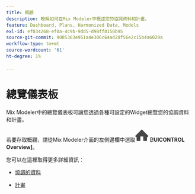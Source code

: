 ```yaml
---
title: 概觀
description: 瞭解如何在Mix Modeler中概述您的協調資料和計畫。
feature: Dashboard, Plans, Harmonized Data, Models
exl-id: ef034268-ef0a-4c9b-9dd5-d98ff8150b95
source-git-commit: 9085363e951a4e306c64ad28f56e2c15b4a6029a
workflow-type: tm+mt
source-wordcount: '61'
ht-degree: 1%

---
```


# 總覽儀表板


Mix Modeler中的總覽儀表板可讓您透過各種可設定的Widget總覽您的協調資料和計畫。

若要存取概觀，請從Mix Modeler介面的左側邊欄中選取![首頁](/help/assets//icons/Home.svg) **[!UICONTROL Overview]**。

您可以在這裡取得更多詳細資訊：

* [協調的資料](harmonized-data.md)

* [計畫](plans.md)
